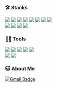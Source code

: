 ### 🛠️ Stacks
  <img src="https://img.shields.io/badge/Java-007396?style=flat-square&logo=Java&logoColor=white"/> <img src="https://img.shields.io/badge/Python-3766AB?style=flat-square&logo=Python&logoColor=white"/> <img src="https://img.shields.io/badge/HTML-E34F26?style=flat-square&logo=html5&logoColor=white"> <img src="https://img.shields.io/badge/CSS-1572B6?style=flat-square&logo=css3&logoColor=white">
<img src="https://img.shields.io/badge/JavaScript-F7DF1E?style=flat-square&logo=JavaScript&logoColor=white"/> <img src="https://img.shields.io/badge/C-A8B9CC?style=flat-square&logo=C&logoColor=white"/> 
<img src="https://img.shields.io/badge/C++-00599C?style=flat-square&logo=C++&logoColor=white"/> 
<img src="https://img.shields.io/badge/MySQL-4479A1?style=flat-square&logo=MySQL&logoColor=white"/> <br/>
<img src="https://img.shields.io/badge/spring-%236DB33F.svg?style=flat-square&logo=spring&logoColor=white"/>
<img src="https://img.shields.io/badge/React-61DAFB?style=flat-square&logo=React&logoColor=black">
<img src="https://img.shields.io/badge/Node.js-339933?style=flat-square&logo=Node.js&logoColor=white"/>
<img src="https://img.shields.io/badge/Flutter-%2302569B.svg?style=flat-square&logo=Flutter&logoColor=white"/>
<!-- style=flat-square  : 좀 더 작아짐--> 
  
### 💪🏼 Tools
  <img src="https://img.shields.io/badge/Eclipse IDE-2C2255?style=flat-square&logo=Eclipse IDE&logoColor=white"/> <img src="https://img.shields.io/badge/Visual Studio Code-007ACC?style=flat-square&logo=Visual Studio Code&logoColor=white"/> <img src="https://img.shields.io/badge/GitHub-181717?style=flat-square&logo=GitHub&logoColor=white"/> 
  <img src="https://img.shields.io/badge/Jupyter-F37626?style=flat-square&logo=Jupyter&logoColor=white"/>
  <img src="https://img.shields.io/badge/android%20studio-346ac1?style=flat-square&logo=android%20studio&logoColor=white"/>
  <br/>
<img src="https://img.shields.io/badge/Arduino-00979D?style=flat-square&logo=Arduino&logoColor=white"/> <img src="https://img.shields.io/badge/-RaspberryPi-C51A4A?style=flat-square&logo=Raspberry-Pi"/>
  
<!--  <img src="https://img.shields.io/badge/IntelliJ IDEA-000000?style=flat-square&logo=IntelliJ IDEA&logoColor=white"/> -->



### 🐱 About Me

  [![Gmail Badge](https://img.shields.io/badge/Gmail-d14836?style=flat-square&logo=Gmail&logoColor=white&link=mailto:soob0513@gmail.com)](soob0513@gmail.com)
<!--  [![Notion Badge](https://img.shields.io/badge/Notion-000000?style=flat-square&logo=Notion&logoColor=white&link=https://joyous-pansy-314.notion.site/1612a809df194bb892e7dc0f4947c300)](https://joyous-pansy-314.notion.site/1612a809df194bb892e7dc0f4947c300)
  [![Velog Badge](https://img.shields.io/badge/Velog-20C997?style=flat-square&logo=Velog&logoColor=white&link=https://velog.io/@baeyuna97)](https://velog.io/@baeyuna97)
-->


